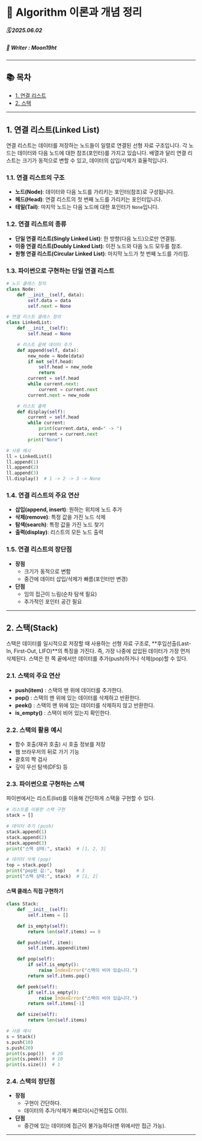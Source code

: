 # 🧮 Algorithm 이론과 개념 정리  

##### 🗓️ 2025.06.02  
##### 📝 Writer : Moon19ht  

---

## 📚 목차  

- [1. 연결 리스트](#1-연결-리스트)
- [2. 스택](#2-스택)

---

## 1. 연결 리스트(Linked List)

연결 리스트는 데이터를 저장하는 노드들이 일렬로 연결된 선형 자료 구조입니다. 각 노드는 데이터와 다음 노드에 대한 참조(포인터)를 가지고 있습니다. 배열과 달리 연결 리스트는 크기가 동적으로 변할 수 있고, 데이터의 삽입/삭제가 효율적입니다.

### 1.1. 연결 리스트의 구조

- **노드(Node)**: 데이터와 다음 노드를 가리키는 포인터(참조)로 구성됩니다.
- **헤드(Head)**: 연결 리스트의 첫 번째 노드를 가리키는 포인터입니다.
- **테일(Tail)**: 마지막 노드는 다음 노드에 대한 포인터가 `None`입니다.

### 1.2. 연결 리스트의 종류

- **단일 연결 리스트(Singly Linked List)**: 한 방향(다음 노드)으로만 연결됨.
- **이중 연결 리스트(Doubly Linked List)**: 이전 노드와 다음 노드 모두를 참조.
- **원형 연결 리스트(Circular Linked List)**: 마지막 노드가 첫 번째 노드를 가리킴.

### 1.3. 파이썬으로 구현하는 단일 연결 리스트

```python
# 노드 클래스 정의
class Node:
    def __init__(self, data):
        self.data = data
        self.next = None

# 연결 리스트 클래스 정의
class LinkedList:
    def __init__(self):
        self.head = None

    # 리스트 끝에 데이터 추가
    def append(self, data):
        new_node = Node(data)
        if not self.head:
            self.head = new_node
            return
        current = self.head
        while current.next:
            current = current.next
        current.next = new_node

    # 리스트 출력
    def display(self):
        current = self.head
        while current:
            print(current.data, end=" -> ")
            current = current.next
        print("None")

# 사용 예시
ll = LinkedList()
ll.append(1)
ll.append(2)
ll.append(3)
ll.display()  # 1 -> 2 -> 3 -> None
```

### 1.4. 연결 리스트의 주요 연산

- **삽입(append, insert)**: 원하는 위치에 노드 추가
- **삭제(remove)**: 특정 값을 가진 노드 삭제
- **탐색(search)**: 특정 값을 가진 노드 찾기
- **출력(display)**: 리스트의 모든 노드 출력

### 1.5. 연결 리스트의 장단점

- **장점**
  - 크기가 동적으로 변함
  - 중간에 데이터 삽입/삭제가 빠름(포인터만 변경)
- **단점**
  - 임의 접근이 느림(순차 탐색 필요)
  - 추가적인 포인터 공간 필요

---

## 2. 스택(Stack)

스택은 데이터를 일시적으로 저장할 때 사용하는 선형 자료 구조로, **후입선출(Last-In, First-Out, LIFO)**의 특징을 가진다. 즉, 가장 나중에 삽입된 데이터가 가장 먼저 삭제된다. 스택은 한 쪽 끝에서만 데이터를 추가(push)하거나 삭제(pop)할 수 있다.

### 2.1. 스택의 주요 연산

- **push(item)** : 스택의 맨 위에 데이터를 추가한다.
- **pop()** : 스택의 맨 위에 있는 데이터를 삭제하고 반환한다.
- **peek()** : 스택의 맨 위에 있는 데이터를 삭제하지 않고 반환한다.
- **is_empty()** : 스택이 비어 있는지 확인한다.

### 2.2. 스택의 활용 예시

- 함수 호출(재귀 호출) 시 호출 정보를 저장
- 웹 브라우저의 뒤로 가기 기능
- 괄호의 짝 검사
- 깊이 우선 탐색(DFS) 등

### 2.3. 파이썬으로 구현하는 스택

파이썬에서는 리스트(list)를 이용해 간단하게 스택을 구현할 수 있다.

```python
# 리스트를 이용한 스택 구현
stack = []

# 데이터 추가 (push)
stack.append(1)
stack.append(2)
stack.append(3)
print("스택 상태:", stack)  # [1, 2, 3]

# 데이터 삭제 (pop)
top = stack.pop()
print("pop된 값:", top)    # 3
print("스택 상태:", stack)  # [1, 2]
```

#### 스택 클래스 직접 구현하기

```python
class Stack:
    def __init__(self):
        self.items = []

    def is_empty(self):
        return len(self.items) == 0

    def push(self, item):
        self.items.append(item)

    def pop(self):
        if self.is_empty():
            raise IndexError("스택이 비어 있습니다.")
        return self.items.pop()

    def peek(self):
        if self.is_empty():
            raise IndexError("스택이 비어 있습니다.")
        return self.items[-1]

    def size(self):
        return len(self.items)

# 사용 예시
s = Stack()
s.push(10)
s.push(20)
print(s.pop())   # 20
print(s.peek())  # 10
print(s.size())  # 1
```

### 2.4. 스택의 장단점

- **장점**
  - 구현이 간단하다.
  - 데이터의 추가/삭제가 빠르다(시간복잡도 O(1)).
- **단점**
  - 중간에 있는 데이터에 접근이 불가능하다(맨 위에서만 접근 가능).

---


